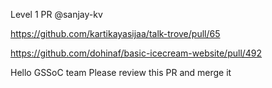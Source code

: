 Level 1 PR
@sanjay-kv


https://github.com/kartikayasijaa/talk-trove/pull/65

https://github.com/dohinaf/basic-icecream-website/pull/492

Hello GSSoC team
Please review this PR and merge it
